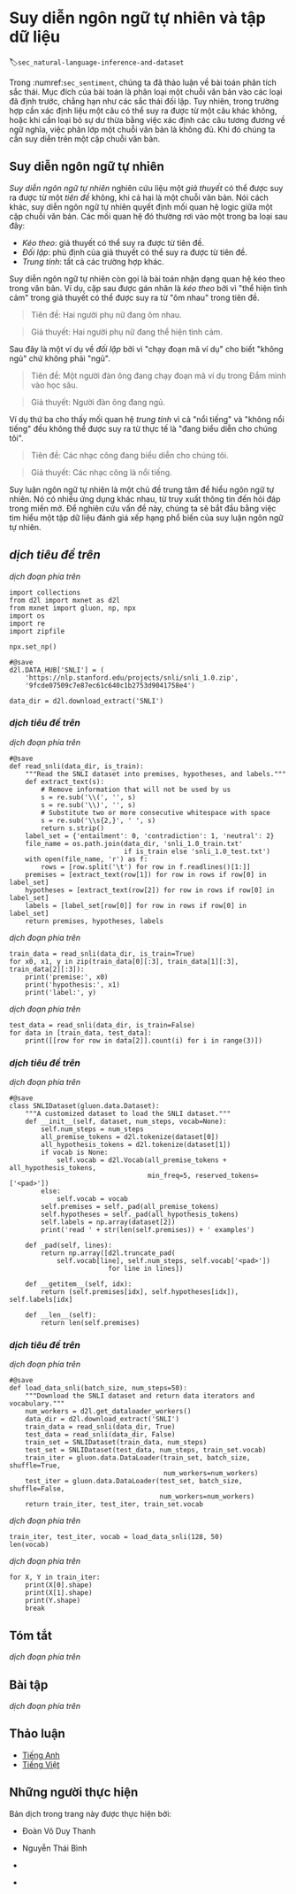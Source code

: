 <!-- ===================== Bắt đầu dịch Phần 1 ==================== -->
<!-- ========================================= REVISE - BẮT ĐẦU =================================== -->

<!--
# Natural Language Inference and the Dataset
-->

# Suy diễn ngôn ngữ tự nhiên và tập dữ liệu
:label:`sec_natural-language-inference-and-dataset`


<!--
In :numref:`sec_sentiment`, we discussed the problem of sentiment analysis.
This task aims to classify a single text sequence into predefined categories, such as a set of sentiment polarities.
However, when there is a need to decide whether one sentence can be inferred form another, 
or eliminate redundancy by identifying sentences that are semantically equivalent, knowing how to classify one text sequence is insufficient.
Instead, we need to be able to reason over pairs of text sequences.
-->

Trong :numref:`sec_sentiment`, chúng ta đã thảo luận về bài toán phân tích sắc thái. Mục đích của bài toán là phân loại một chuỗi văn bản vào các loại đã định trước, chẳng hạn như các sắc thái đối lập. Tuy nhiên, trong trường hợp cần xác định liệu một câu có thể suy ra được từ một câu khác không, hoặc khi cần loại bỏ sự dư thừa bằng việc xác định các câu tương đương về ngữ nghĩa, việc phân lớp một chuỗi văn bản là không đủ. Khi đó chúng ta cần suy diễn trên một cặp chuỗi văn bản.


<!--
## Natural Language Inference
-->

## Suy diễn ngôn ngữ tự nhiên

<!--
*Natural language inference* studies whether a *hypothesis* can be inferred from a *premise*, where both are a text sequence.
In other words, natural language inference determines the logical relationship between a pair of text sequences.
Such relationships usually fall into three types:
-->

*Suy diễn ngôn ngữ tự nhiên* nghiên cứu liệu một *giả thuyết* có thể được suy ra được từ một *tiên đề* không, khi cả hai là một chuỗi văn bản. Nói cách khác, suy diễn ngôn ngữ tự nhiên quyết định mối quan hệ logic giữa một cặp chuỗi văn bản. Các mối quan hệ đó thường rơi vào một trong ba loại sau đây:


<!--
* *Entailment*: the hypothesis can be inferred from the premise.
* *Contradiction*: the negation of the hypothesis can be inferred from the premise.
* *Neutral*: all the other cases.
-->

* *Kéo theo*: giả thuyết có thể suy ra được từ tiên đề.
* *Đối lập*: phủ định của giả thuyết có thể suy ra được từ tiên đề.
* *Trung tính*: tất cả các trường hợp khác.


<!--
Natural language inference is also known as the recognizing textual entailment task.
For example, the following pair will be labeled as *entailment* because "showing affection" 
in the hypothesis can be inferred from "hugging one another" in the premise.
-->

Suy diễn ngôn ngữ tự nhiên còn gọi là bài toán nhận dạng quan hệ kéo theo trong văn bản.
Ví dụ, cặp sau được gán nhãn là *kéo theo* bởi vì "thể hiện tình cảm" trong giả thuyết có thể
được suy ra từ "ôm nhau" trong tiên đề.


<!--
> Premise: Two women are hugging each other.
-->

> Tiên đề: Hai người phụ nữ đang ôm nhau.

<!--
> Hypothesis: Two women are showing affection.
-->

> Giả thuyết: Hai người phụ nữ đang thể hiện tình cảm.


<!--
The following is an example of *contradiction* as "running the coding example" indicates "not sleeping" rather than "sleeping".
-->

Sau đây là một ví dụ về *đối lập* bởi vì "chạy đoạn mã ví dụ" cho biết "không ngủ" chứ không phải "ngủ".


<!--
> Premise: A man is running the coding example from Dive into Deep Learning.
-->

> Tiên đề: Một người đàn ông đang chạy đoạn mã ví dụ trong Đắm mình vào học sâu.

<!--
> Hypothesis: The man is sleeping.
-->

> Giả thuyết: Người đàn ông đang ngủ.


<!--
The third example shows a *neutrality* relationship because neither "famous" nor "not famous" can be inferred from the fact that "are performing for us". 
-->

Ví dụ thứ ba cho thấy mối quan hệ *trung tính* vì cả "nổi tiếng" và "không nổi tiếng" đều không thể được suy ra từ thực tế là "đang biểu diễn cho chúng tôi".


<!--
> Premise: The musicians are performing for us.
-->

> Tiên đề: Các nhạc công đang biểu diễn cho chúng tôi.

<!--
> Hypothesis: The musicians are famous.
-->

> Giả thuyết: Các nhạc công là nổi tiếng.


<!--
Natural language inference has been a central topic for understanding natural language.
It enjoys wide applications ranging from information retrieval to open-domain question answering.
To study this problem, we will begin by investigating a popular natural language inference benchmark dataset.
-->

Suy luận ngôn ngữ tự nhiên là một chủ đề trung tâm để hiểu ngôn ngữ tự nhiên.
Nó có nhiều ứng dụng khác nhau, từ truy xuất thông tin đến hỏi đáp trong miền mở.
Để nghiên cứu vấn đề này, chúng ta sẽ bắt đầu bằng việc tìm hiểu một tập dữ liệu đánh giá xếp hạng phổ biến của suy luận ngôn ngữ tự nhiên.

<!-- ===================== Kết thúc dịch Phần 1 ===================== -->

<!-- ===================== Bắt đầu dịch Phần 2 ===================== -->

<!--
## The Stanford Natural Language Inference (SNLI) Dataset
-->

## *dịch tiêu đề trên*


<!--
Stanford Natural Language Inference (SNLI) Corpus is a collection of over $500,000$ labeled English sentence pairs :cite:`Bowman.Angeli.Potts.ea.2015`.
We download and store the extracted SNLI dataset in the path `../data/snli_1.0`.
-->

*dịch đoạn phía trên*


```{.python .input  n=28}
import collections
from d2l import mxnet as d2l
from mxnet import gluon, np, npx
import os
import re
import zipfile

npx.set_np()

#@save
d2l.DATA_HUB['SNLI'] = (
    'https://nlp.stanford.edu/projects/snli/snli_1.0.zip',
    '9fcde07509c7e87ec61c640c1b2753d9041758e4')

data_dir = d2l.download_extract('SNLI')
```


<!--
### Reading the Dataset
-->

### *dịch tiêu đề trên*


<!--
The original SNLI dataset contains much richer information than what we really need in our experiments.
Thus, we define a function `read_snli` to only extract part of the dataset, then return lists of premises, hypotheses, and their labels.
-->

*dịch đoạn phía trên*


```{.python .input  n=66}
#@save
def read_snli(data_dir, is_train):
    """Read the SNLI dataset into premises, hypotheses, and labels."""
    def extract_text(s):
        # Remove information that will not be used by us
        s = re.sub('\\(', '', s) 
        s = re.sub('\\)', '', s)
        # Substitute two or more consecutive whitespace with space
        s = re.sub('\\s{2,}', ' ', s)
        return s.strip()
    label_set = {'entailment': 0, 'contradiction': 1, 'neutral': 2}
    file_name = os.path.join(data_dir, 'snli_1.0_train.txt'
                             if is_train else 'snli_1.0_test.txt')
    with open(file_name, 'r') as f:
        rows = [row.split('\t') for row in f.readlines()[1:]]
    premises = [extract_text(row[1]) for row in rows if row[0] in label_set]
    hypotheses = [extract_text(row[2]) for row in rows if row[0] in label_set]
    labels = [label_set[row[0]] for row in rows if row[0] in label_set]
    return premises, hypotheses, labels
```


<!--
Now let us print the first $3$ pairs of premise and hypothesis, 
as well as their labels ("0", "1", and "2" correspond to "entailment", "contradiction", and "neutral", respectively ).
-->

*dịch đoạn phía trên*


```{.python .input  n=70}
train_data = read_snli(data_dir, is_train=True)
for x0, x1, y in zip(train_data[0][:3], train_data[1][:3], train_data[2][:3]):
    print('premise:', x0)
    print('hypothesis:', x1)
    print('label:', y)
```


<!--
The training set has about $550,000$ pairs, and the testing set has about $10,000$ pairs.
The following shows that the three labels "entailment", "contradiction", and "neutral" are balanced in 
both the training set and the testing set.
-->

*dịch đoạn phía trên*


```{.python .input}
test_data = read_snli(data_dir, is_train=False)
for data in [train_data, test_data]:
    print([[row for row in data[2]].count(i) for i in range(3)])
```


<!--
### Defining a Class for Loading the Dataset
-->

### *dịch tiêu đề trên*


<!--
Below we define a class for loading the SNLI dataset by inheriting from the `Dataset` class in Gluon.
The argument `num_steps` in the class constructor specifies the length of a text sequence so that each minibatch of sequences will have the same shape. 
In other words, tokens after the first `num_steps` ones in longer sequence are trimmed, 
while special tokens “&lt;pad&gt;” will be appended to shorter sequences until their length becomes `num_steps`.
By implementing the `__getitem__` function, we can arbitrarily access the premise, hypothesis, and label with the index `idx`.
-->

*dịch đoạn phía trên*


```{.python .input  n=115}
#@save
class SNLIDataset(gluon.data.Dataset):
    """A customized dataset to load the SNLI dataset."""
    def __init__(self, dataset, num_steps, vocab=None):
        self.num_steps = num_steps
        all_premise_tokens = d2l.tokenize(dataset[0])
        all_hypothesis_tokens = d2l.tokenize(dataset[1])
        if vocab is None:
            self.vocab = d2l.Vocab(all_premise_tokens + all_hypothesis_tokens,
                                   min_freq=5, reserved_tokens=['<pad>'])
        else:
            self.vocab = vocab
        self.premises = self._pad(all_premise_tokens)
        self.hypotheses = self._pad(all_hypothesis_tokens)
        self.labels = np.array(dataset[2])
        print('read ' + str(len(self.premises)) + ' examples')

    def _pad(self, lines):
        return np.array([d2l.truncate_pad(
            self.vocab[line], self.num_steps, self.vocab['<pad>'])
                         for line in lines])

    def __getitem__(self, idx):
        return (self.premises[idx], self.hypotheses[idx]), self.labels[idx]

    def __len__(self):
        return len(self.premises)
```

<!-- ===================== Kết thúc dịch Phần 2 ===================== -->

<!-- ===================== Bắt đầu dịch Phần 3 ===================== -->

<!--
### Putting All Things Together
-->

### *dịch tiêu đề trên*


<!--
Now we can invoke the `read_snli` function and the `SNLIDataset` class to download the SNLI dataset and 
return `DataLoader` instances for both training and testing sets, together with the vocabulary of the training set.
It is noteworthy that we must use the vocabulary constructed from the training set as that of the testing set. 
As a result, any new token from the testing set will be unknown to the model trained on the training set.
-->

*dịch đoạn phía trên*


```{.python .input  n=114}
#@save
def load_data_snli(batch_size, num_steps=50):
    """Download the SNLI dataset and return data iterators and vocabulary."""
    num_workers = d2l.get_dataloader_workers()
    data_dir = d2l.download_extract('SNLI')
    train_data = read_snli(data_dir, True)
    test_data = read_snli(data_dir, False)
    train_set = SNLIDataset(train_data, num_steps)
    test_set = SNLIDataset(test_data, num_steps, train_set.vocab)
    train_iter = gluon.data.DataLoader(train_set, batch_size, shuffle=True,
                                       num_workers=num_workers)
    test_iter = gluon.data.DataLoader(test_set, batch_size, shuffle=False,
                                      num_workers=num_workers)
    return train_iter, test_iter, train_set.vocab
```


<!--
Here we set the batch size to $128$ and sequence length to $50$,
and invoke the `load_data_snli` function to get the data iterators and vocabulary.
Then we print the vocabulary size.
-->

*dịch đoạn phía trên*


```{.python .input  n=111}
train_iter, test_iter, vocab = load_data_snli(128, 50)
len(vocab)
```


<!--
Now we print the shape of the first minibatch.
Contrary to sentiment analysis,
we have $2$ inputs `X[0]` and `X[1]` representing pairs of premises and hypotheses.
-->

*dịch đoạn phía trên*


```{.python .input  n=113}
for X, Y in train_iter:
    print(X[0].shape)
    print(X[1].shape)
    print(Y.shape)
    break
```

## Tóm tắt

<!--
* Natural language inference studies whether a hypothesis can be inferred from a premise, where both are a text sequence.
* In natural language inference, relationships between premises and hypotheses include entailment, contradiction, and neutral.
* Stanford Natural Language Inference (SNLI) Corpus is a popular benchmark dataset of natural language inference.
-->

*dịch đoạn phía trên*


## Bài tập

<!--
1. Machine translation has long been evaluated based on superficial $n$-gram matching between an output translation and a ground-truth translation.
Can you design a measure for evaluating machine translation results by using natural language inference?
2. How can we change hyperparameters to reduce the vocabulary size? 
-->

*dịch đoạn phía trên*

<!-- ===================== Kết thúc dịch Phần 3 ===================== -->
<!-- ========================================= REVISE - KẾT THÚC ===================================-->


## Thảo luận
* [Tiếng Anh](https://discuss.d2l.ai/t/394)
* [Tiếng Việt](https://forum.machinelearningcoban.com/c/d2l)

## Những người thực hiện
Bản dịch trong trang này được thực hiện bởi:
<!--
Tác giả của mỗi Pull Request điền tên mình và tên những người review mà bạn thấy
hữu ích vào từng phần tương ứng. Mỗi dòng một tên, bắt đầu bằng dấu `*`.
Tên đầy đủ của các reviewer có thể được tìm thấy tại https://github.com/aivivn/d2l-vn/blob/master/docs/contributors_info.md
-->

* Đoàn Võ Duy Thanh
<!-- Phần 1 -->
* Nguyễn Thái Bình

<!-- Phần 2 -->
* 

<!-- Phần 3 -->
* 
